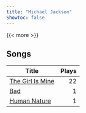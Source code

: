 ```yaml
---
title: "Michael Jackson"
ShowToc: false
---
```


{{< more >}}

## Songs
Title | Plays 
----- | -----: 
[The Girl Is Mine](/songs/the-girl-is-mine) | 22
[Bad](/songs/bad) | 1
[Human Nature](/songs/human-nature) | 1

